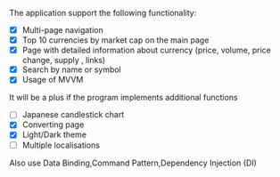 
The application support the following functionality:
- [x] Multi-page navigation
- [x] Top 10 currencies by market cap on the main page
- [x] Page with detailed information about currency (price, volume, price change, supply , links)
- [x] Search by name or symbol
- [x] Usage of MVVM

It will be a plus if the program implements additional functions
- [ ] Japanese candlestick chart
- [x] Converting page 
- [x] Light/Dark theme
- [ ] Multiple localisations

Also use Data Binding,Command Pattern,Dependency Injection (DI)
